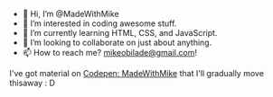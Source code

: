 - 👋 Hi, I’m @MadeWithMike
- 👀 I’m interested in coding awesome stuff.
- 🌱 I’m currently learning HTML, CSS, and JavaScript.
- 💞️ I’m looking to collaborate on just about anything.
- 📫 How to reach me? mikeobilade@gmail.com!

I've got material on [Codepen: MadeWithMike](https://codepen.io/MadeWithMike) that I'll gradually move thisaway : D
